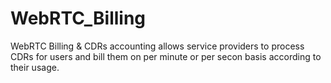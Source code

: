 # WebRTC_Billing
WebRTC Billing &amp; CDRs accounting allows service providers to process CDRs for users and bill them on per minute or per secon basis according to their usage. 
